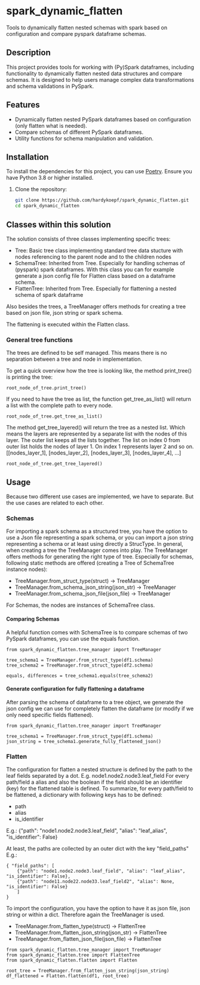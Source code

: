 # spark_dynamic_flatten

Tools to dynamically flatten nested schemas with spark based on configuration and compare pyspark dataframe schemas.

## Description

This project provides tools for working with (Py)Spark dataframes, including functionality to dynamically flatten nested data structures and compare schemas. It is designed to help users manage complex data transformations and schema validations in PySpark.

## Features

- Dynamically flatten nested PySpark dataframes based on configuration (only flatten what is needed).
- Compare schemas of different PySpark dataframes.
- Utility functions for schema manipulation and validation.

## Installation

To install the dependencies for this project, you can use [Poetry](https://python-poetry.org/). Ensure you have Python 3.8 or higher installed.

1. Clone the repository:
   ```sh
   git clone https://github.com/hardykoepf/spark_dynamic_flatten.git
   cd spark_dynamic_flatten

## Classes within this solution

The solution consists of three classes implementing specific trees:
- Tree: Basic tree class implementing standard tree data stucture with nodes referencing to the parent node and to the children nodes
- SchemaTree: Inherited from Tree. Especially for handling schemas of (pyspark) spark dataframes. With this class you can for example generate a json config file for Flatten class based on a dataframe schema.
- FlattenTree: Inherited from Tree. Especially for flattening a nested schema of spark dataframe

Also besides the trees, a TreeManager offers methods for creating a tree based on json file, json string or spark schema.

The flattening is executed within the Flatten class.

### General tree functions

The trees are defined to be self managed. This means there is no separation between a tree and node in implementation.

To get a quick overview how the tree is looking like, the method print_tree() is printing the tree:
```
root_node_of_tree.print_tree()
```

If you need to have the tree as list, the function get_tree_as_list() will return a list with the complete path to every node.
```
root_node_of_tree.get_tree_as_list()
```

The method get_tree_layered() will return the tree as a nested list. Which means the layers are represented by a separate list with the nodes of this layer. The outer list keeps all the lists together.
The list on index 0 from outer list holds the nodes of layer 1. On index 1 represents layer 2 and so on.
[[nodes_layer_1], [nodes_layer_2], [nodes_layer_3], [nodes_layer_4], ...]
```
root_node_of_tree.get_tree_layered()
```

## Usage

Because two different use cases are implemented, we have to separate. But the use cases are related to each other.

### Schemas

For importing a spark schema as a structured tree, you have the option to use a Json file representing a spark schema, or you can import a json string representing a schema or at least using directly a StrucType.
In general, when creating a tree the TreeManager comes into play. The TreeManager offers methods for generating the right type of tree.
Especially for schemas, following static methods are offered (creating a Tree of SchemaTree instance nodes):
- TreeManager.from_struct_type(struct) -> TreeManager
- TreeManager.from_schema_json_string(json_str) -> TreeManager
- TreeManager.from_schema_json_file(json_file) -> TreeManager

For Schemas, the nodes are instances of SchemaTree class.

#### Comparing Schemas
A helpful function comes with SchemaTree is to compare schemas of two PySpark dataframes, you can use the equals function.

```
from spark_dynamic_flatten.tree_manager import TreeManager

tree_schema1 = TreeManager.from_struct_type(df1.schema)
tree_schema2 = TreeManager.from_struct_type(df2.schema)

equals, differences = tree_schema1.equals(tree_schema2)
```

#### Generate configuration for fully flattening a dataframe

After parsing the schema of dataframe to a tree object, we generate the json config we can use for completely flatten the dataframe (or modify if we only need specific fields flattened).

```
from spark_dynamic_flatten.tree_manager import TreeManager

tree_schema1 = TreeManager.from_struct_type(df1.schema)
json_string = tree_schema1.generate_fully_flattened_json()
```

### Flatten
 
The configuration for flatten a nested structure is defined by the path to the leaf fields separated by a dot.
E.g. node1.node2.node3.leaf_field
For every path/field a alias and also the boolean if the field should be an identifier (key) for the flattened table is defined.
To summarize, for every path/field to be flattened, a dictionary with following keys has to be defined:
- path
- alias
- is_identifier

E.g.:
{"path": "node1.node2.node3.leaf_field", "alias": "leaf_alias", "is_identifier": False}

At least, the paths are collected by an outer dict with the key "field_paths"
E.g.:
```
{ "field_paths": [
    {"path": "node1.node2.node3.leaf_field", "alias": "leaf_alias", "is_identifier": False},
    {"path": "node11.node22.node33.leaf_field2", "alias": None, "is_identifier": False}
    ]
}
```

To import the configuration, you have the option to have it as json file, json string or within a dict. Therefore again the TreeManager is used.
- TreeManager.from_flatten_type(struct) -> FlattenTree
- TreeManager.from_flatten_json_string(json_str) -> FlattenTree
- TreeManager.from_flatten_json_file(json_file) -> FlattenTree

```
from spark_dynamic_flatten.tree_manager import TreeManager
from spark_dynamic_flatten.tree import FlattenTree
from spark_dynamic_flatten.flatten import Flatten

root_tree = TreeManager.from_flatten_json_string(json_string)
df_flattened = Flatten.flatten(df1, root_tree)

```